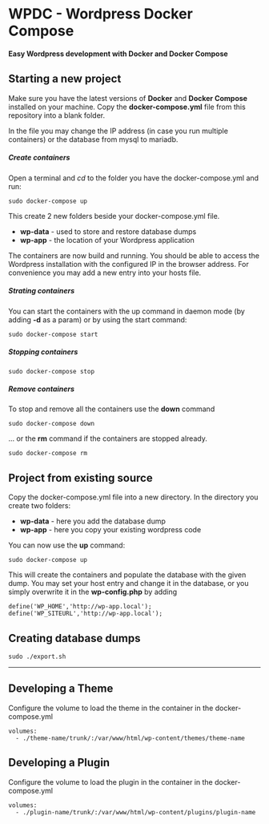 # WPDC - Wordpress Docker Compose

#### Easy Wordpress development with Docker and Docker Compose

## Starting a new project

Make sure you have the latest versions of **Docker** and **Docker Compose** installed on your machine.
Copy the **docker-compose.yml** file from this repository into a blank folder.

In the file you may change the IP address (in case you run multiple containers) or the database from mysql to mariadb.

##### Create containers

Open a terminal and *cd* to the folder you have the docker-compose.yml and run:
```
sudo docker-compose up
```

This create 2 new folders beside your docker-compose.yml file.
* **wp-data** - used to store and restore database dumps
* **wp-app** - the location of your Wordpress application

The containers are now build and running. You should be able to access the Wordpress installation with the configured IP in the browser address. For convenience you may add a new entry into your hosts file.

##### Strating containers

You can start the containers with the up command in daemon mode (by adding **-d** as a param) or by using the start command:
```
sudo docker-compose start
```

##### Stopping containers
```
sudo docker-compose stop
```

##### Remove containers

To stop and remove all the containers use the **down** command
```
sudo docker-compose down
```
... or the **rm** command if the containers are stopped already.
```
sudo docker-compose rm
```

## Project from existing source

Copy the docker-compose.yml file into a new directory. In the directory you create two folders:
* **wp-data** - here you add the database dump
* **wp-app** - here you copy your existing wordpress code

You can now use the **up** command:
```
sudo docker-compose up
```

This will create the containers and populate the database with the given dump. You may set your host entry and change it in the database, or you simply overwrite it in the **wp-config.php** by adding
```
define('WP_HOME','http://wp-app.local');
define('WP_SITEURL','http://wp-app.local');
```

## Creating database dumps
```
sudo ./export.sh
```
---

## Developing a Theme

Configure the volume to load the theme in the container in the docker-compose.yml

```
volumes:
  - ./theme-name/trunk/:/var/www/html/wp-content/themes/theme-name
```

## Developing a Plugin

Configure the volume to load the plugin in the container in the docker-compose.yml

```
volumes:
  - ./plugin-name/trunk/:/var/www/html/wp-content/plugins/plugin-name
```
